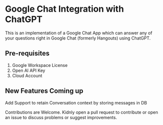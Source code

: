 # Google Chat Integration with ChatGPT
This is an implementation of a Google Chat App which can answer any of your questions right in Google Chat (formerly Hangouts) using ChatGPT.

## Pre-requisites
1. Google Workspace License
1. Open AI API Key
1. Cloud Account

## New Features Coming up
Add Support to retain Conversation context by storing messages in DB

Contributions are Welcome. Kidnly open a pull request to contribute or open an issue to discuss problems or suggest improvements.
